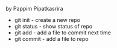by Pappim Pipatkasrira

* git init - create a new repo
* git status - show status of repo
* git add - add a file to commit next time
* git commit - add a file to repo